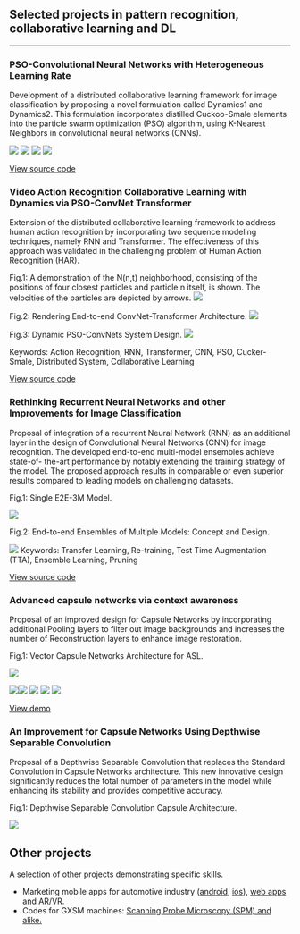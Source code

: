 ## Selected projects in pattern recognition, collaborative learning and DL

---

### PSO-Convolutional Neural Networks with Heterogeneous Learning Rate

Development of a distributed collaborative learning framework for image classification by proposing a novel formulation called Dynamics1 and Dynamics2. This formulation incorporates distilled Cuckoo-Smale elements into the particle swarm optimization (PSO) algorithm, using K-Nearest Neighbors in convolutional neural networks (CNNs).

[![](https://img.shields.io/badge/Python-white?logo=Python)](#) [![](https://img.shields.io/badge/Jupyter-white?logo=Jupyter)](#) [![](https://img.shields.io/badge/keras-red?logo=keras)](#) [![](https://img.shields.io/badge/tensorflow-orange?logo=tensorflow)](#)

[View source code](https://github.com/leonlha/PSO-ConvNet-Dynamics)

### Video Action Recognition Collaborative Learning with Dynamics via PSO-ConvNet Transformer

Extension of the distributed collaborative learning framework to address human action recognition by incorporating two sequence modeling techniques, namely RNN and Transformer. The effectiveness of this approach was validated in the challenging problem of Human Action Recognition (HAR).

Fig.1: A demonstration of the N(n,t) neighborhood, consisting of the positions of four closest particles and particle n itself, is shown. The velocities of the particles are depicted by arrows.
<img src="img/nn_concept.png?raw=true"/>

Fig.2: Rendering End-to-end ConvNet-Transformer Architecture.
<img src="img/e2e_cnn_transformer.png?raw=true"/>

Fig.3: Dynamic PSO-ConvNets System Design.
<img src="img/dynamic_system.png?raw=true"/>

Keywords: Action Recognition, RNN, Transformer, CNN, PSO, Cucker-Smale, Distributed System, Collaborative Learning

[View source code](https://github.com/leonlha/Video-Action-Recognition-Collaborative-Learning-with-Dynamics-via-PSO-ConvNet-Transformer)

### Rethinking Recurrent Neural Networks and other Improvements for Image Classification

Proposal of integration of a recurrent Neural Network (RNN) as an additional layer in the design of Convolutional Neural Networks (CNN) for image recognition. The developed end-to-end multi-model ensembles achieve state-of- the-art performance by notably extending the training strategy of the model. The proposed approach results in comparable or even superior results compared to leading models on challenging datasets.

Fig.1: Single E2E-3M Model.

<img src="img/sgl_model.png?raw=true"/>

Fig.2: End-to-end Ensembles of Multiple Models: Concept and Design.

<img src="img/Multi_Models.png?raw=true"/>
Keywords: Transfer Learning, Re-training, Test Time Augmentation (TTA), Ensemble Learning, Pruning

[View source code](https://github.com/leonlha/e2e-3m)

### Advanced capsule networks via context awareness

Proposal of an improved design for Capsule Networks by incorporating additional Pooling layers to filter out image backgrounds and increases the number of Reconstruction layers to enhance image restoration.

Fig.1: Vector Capsule Networks Architecture for ASL.

<img src="img/ASL_Vector_Capsule.png?raw=true"/>

[![](https://img.shields.io/badge/opencv-blue?logo=opencv)](#)[![](https://img.shields.io/badge/Python-white?logo=Python)](#) [![](https://img.shields.io/badge/Jupyter-white?logo=Jupyter)](#) [![](https://img.shields.io/badge/keras-red?logo=keras)](#) [![](https://img.shields.io/badge/tensorflow-orange?logo=tensorflow)](#)

[View demo](http://bit.ly/2O4sJSU)

### An Improvement for Capsule Networks Using Depthwise Separable Convolution

Proposal of a Depthwise Separable Convolution that replaces the Standard Convolution in Capsule Networks architecture. This new innovative design significantly reduces the total number of parameters in the model while enhancing its stability and provides competitive accuracy.

Fig.1: Depthwise Separable Convolution Capsule Architecture.

<img src="img/12_1.png?raw=true"/>

## Other projects
A selection of other projects demonstrating specific skills.
- Marketing mobile apps for automotive industry (<a href="https://play.google.com/store/apps/developer?id=Ishida+Taiseisha+%28Thailand%29+Co.,+Ltd.&hl=en&gl=US">android</a>, <a href="">ios</a>), <a href="https://www.itp.co.th/web_app">web apps and AR/VR.</a>
- Codes for GXSM machines: <a href="https://gxsm.sourceforge.net/">Scanning Probe Microscopy (SPM) and alike.</a>
